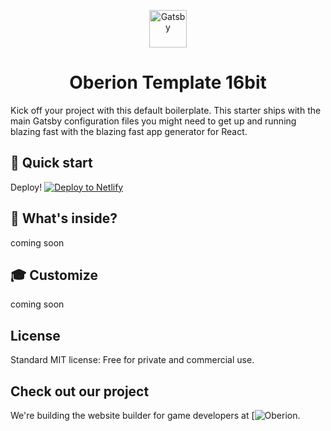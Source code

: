 <p align="center">
  <a href="https://oberion.io">
    <img alt="Gatsby" src="https://oberion.io/oberion-logo.svg" width="60" />
  </a>
</p>
<h1 align="center">
  Oberion Template 16bit
</h1>

Kick off your project with this default boilerplate. This starter ships with the main Gatsby configuration files you might need to get up and running blazing fast with the blazing fast app generator for React.

## 🚀 Quick start

Deploy!
[![Deploy to Netlify](https://www.netlify.com/img/deploy/button.svg)](https://app.netlify.com/start/deploy?repository=https://github.com/oberionio/gatsby-starter-oberion-16bit)

## 🧐 What's inside?

coming soon

## 🎓 Customize

coming soon

## License

Standard MIT license: Free for private and commercial use.

## Check out our project

We're building the website builder for game developers at [![Oberion](https://oberion.io).
